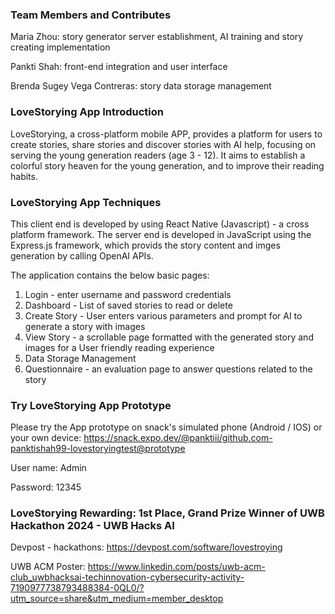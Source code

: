 ### Team Members and Contributes
Maria Zhou: story generator server establishment, AI training and story creating implementation

Pankti Shah: front-end integration and user interface

Brenda Sugey Vega Contreras: story data storage management

### LoveStorying App Introduction
LoveStorying, a cross-platform mobile APP, provides a platform for users to create stories, share stories and discover stories with AI help, focusing on serving the young generation readers (age 3 - 12). It aims to establish a colorful story heaven for the young generation, and to improve their reading habits.

### LoveStorying App Techniques
This client end is developed by using React Native (Javascript) - a  cross platform framework. 
The server end is developed in JavaScript using the Express.js framework, which provids the story content and imges generation by calling OpenAI APIs. 

The application contains the below basic pages:
1. Login - enter username and password credentials
2. Dashboard - List of saved stories to read or delete
3. Create Story - User enters various parameters and prompt for AI to generate a story with images
4. View Story - a scrollable page formatted with the generated story and images for a User friendly reading experience
5. Data Storage Management
6. Questionnaire - an evaluation page to answer questions related to the story

### Try LoveStorying App Prototype
Please try the App prototype on snack's simulated phone (Android / IOS) or your own device: https://snack.expo.dev/@panktiii/github.com-panktishah99-lovestoryingtest@prototype

User name: Admin

Password: 12345

### LoveStorying Rewarding: 1st Place, Grand Prize Winner of UWB Hackathon 2024 - UWB Hacks AI
Devpost - hackathons: https://devpost.com/software/lovestroying

UWB ACM Poster: https://www.linkedin.com/posts/uwb-acm-club_uwbhacksai-techinnovation-cybersecurity-activity-7190977738793488384-0QL0/?utm_source=share&utm_medium=member_desktop
